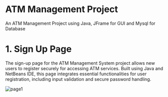 # ATM Management Project
An ATM Management Project using Java, JFrame for GUI and Mysql for Database

# 1. Sign Up Page
The sign-up page for the ATM Management System project allows new users to register securely for accessing ATM services. Built using Java and NetBeans IDE, this page integrates essential functionalities for user registration, including input validation and secure password handling.

![page1](https://github.com/bhoomikagupta30/atm/assets/174466216/6d07458a-bf16-4a68-a547-1b4c60ed6d86)
